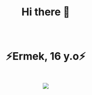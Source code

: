 
 <h1><p align=center>Hi there 👋</p></h1><br>

 <h1><p align=center>⚡Ermek, 16 y.o⚡</p></h1>

<!--
**ezdes/ezdes** is a ✨ _special_ ✨ repository because its `README.md` (this file) appears on your GitHub profile.

Here are some ideas to get you started:

- 🔭 I’m currently working on ...
- 🌱 I’m currently learning ...
- 👯 I’m looking to collaborate on ...
- 🤔 I’m looking for help with ...
- 💬 Ask me about ...
- 📫 How to reach me: ...
- 😄 Pronouns: ...
- ⚡ Fun fact: ...
-->

<br>
 <div align=center>
 <img src=https://64.media.tumblr.com/4d6b90227183900e950c5ba0897bfc0b/tumblr_or8wdqkLcj1qbq5g5o4_r1_540.gifv>
 <div/>
